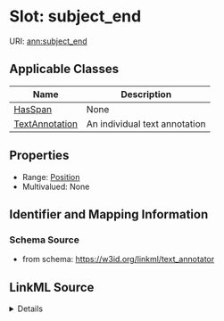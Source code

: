 # Slot: subject_end

URI: [ann:subject_end](https://w3id.org/linkml/text_annotator/subject_end)



<!-- no inheritance hierarchy -->




## Applicable Classes

| Name | Description |
| --- | --- |
[HasSpan](HasSpan.md) | None
[TextAnnotation](TextAnnotation.md) | An individual text annotation






## Properties

* Range: [Position](Position.md)
* Multivalued: None







## Identifier and Mapping Information







### Schema Source


* from schema: https://w3id.org/linkml/text_annotator




## LinkML Source

<details>
```yaml
name: subject_end
from_schema: https://w3id.org/linkml/text_annotator
exact_mappings:
- bpa:to
rank: 1000
alias: subject_end
owner: HasSpan
domain_of:
- HasSpan
range: Position

```
</details>
